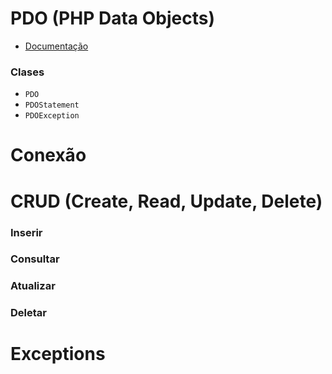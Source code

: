 # PDO (PHP Data Objects)

- [Documentação](https://www.php.net/manual/pt_BR/book.pdo.php)

### Clases
- `PDO`
- `PDOStatement`
- `PDOException` 

# Conexão

# CRUD (Create, Read, Update, Delete)

### Inserir
### Consultar
### Atualizar
### Deletar

# Exceptions
